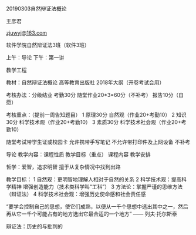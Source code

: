 20190303自然辩证法概论

王彦君

zjuwyj@163.com

软件学院自然辩证法3班（软件3班）

上午：导论
下午：第一讲

教学工程

教材：自然辩证法概论 高等教育出版社 2018年大纲（开卷考试会用）

考核办法：分级结业
考勤30分 随堂作业20*3=60分（不补考） 报告10分（自愿）

考核重点：（提前一周告知题目）
1 原理30分 自然观（作业20+考勤10）
2 知识30分 科学技术观（作业20+考勤10）
3 素质30分 科学技术社会观（作业20+考勤10）

随堂考试带学生证或校园卡 允许携带手写笔记 不允许带打印件及上网设备 不补考

导论
教学内容：课程性质 教学目标（重点） 课程内容 教学安排

哲学：爱智，追求明智 擅于从复杂情况中找到出路

教学目标：
1 自然观：更明智地理解人相对于自然的关系
2 科学技术观：提高科学精神 增强创造能力（技术类科学叫“工科”）
3 方法论：掌握严谨的思维方法（辩证法）
4 科学技术社会观：增强历史使命感和社会责任感

“要学会控制自己的思想，使它们成熟，以便从一千个思想中选出其中之一，然后再从它一千个可能占有的地方选出它最合适的一个地方” —— 列夫·托尔斯泰

辩证法：历史的与批判的




